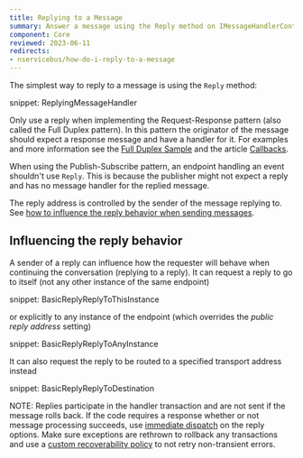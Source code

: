 ```yaml
---
title: Replying to a Message
summary: Answer a message using the Reply method on IMessageHandlerContext/IBus.
component: Core
reviewed: 2023-06-11
redirects:
- nservicebus/how-do-i-reply-to-a-message
---
```


The simplest way to reply to a message is using the `Reply` method:

snippet: ReplyingMessageHandler

Only use a reply when implementing the Request-Response pattern (also called the Full Duplex pattern). In this pattern the originator of the message should expect a response message and have a handler for it. For examples and more information see the [Full Duplex Sample](/samples/fullduplex/) and the article [Callbacks](/nservicebus/messaging/callbacks.md).

When using the Publish-Subscribe pattern, an endpoint handling an event shouldn't use `Reply`. This is because the publisher might not expect a reply and has no message handler for the replied message.

The reply address is controlled by the sender of the message replying to. See [how to influence the reply behavior when sending messages](send-a-message.md#influencing-the-reply-behavior).

## Influencing the reply behavior

A sender of a reply can influence how the requester will behave when continuing the conversation (replying to a reply). It can request a reply to go to itself (not any other instance of the same endpoint)

snippet: BasicReplyReplyToThisInstance

or explicitly to any instance of the endpoint (which overrides the *public reply address* setting)

snippet: BasicReplyReplyToAnyInstance

It can also request the reply to be routed to a specified transport address instead

snippet: BasicReplyReplyToDestination

NOTE: Replies participate in the handler transaction and are not sent if the message rolls back. If the code requires a response whether or not message processing succeeds, use [immediate dispatch](/nservicebus/messaging/send-a-message.md#dispatching-a-message-immediately) on the reply options. Make sure exceptions are rethrown to rollback any transactions and use a [custom recoverability policy](/nservicebus/recoverability/custom-recoverability-policy.md) to not retry non-transient errors.




